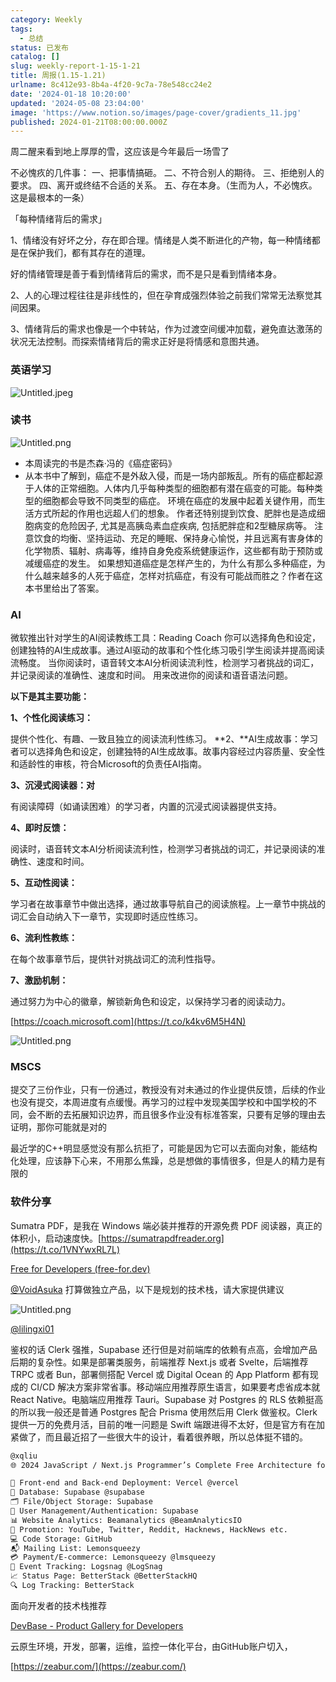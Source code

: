 ```yaml
---
category: Weekly
tags:
  - 总结
status: 已发布
catalog: []
slug: weekly-report-1-15-1-21
title: 周报(1.15-1.21)
urlname: 8c412e93-8b4a-4f20-9c7a-78e548cc24e2
date: '2024-01-18 10:20:00'
updated: '2024-05-08 23:04:00'
image: 'https://www.notion.so/images/page-cover/gradients_11.jpg'
published: 2024-01-21T08:00:00.000Z
---
```


周二醒来看到地上厚厚的雪，这应该是今年最后一场雪了


不必愧疚的几件事：
一、把事情搞砸。
二、不符合别人的期待。
三、拒绝别人的要求。
四、离开或终结不合适的关系。
五、存在本身。（生而为人，不必愧疚。这是最根本的一条）


「每种情绪背后的需求」


1、情绪没有好坏之分，存在即合理。情绪是人类不断进化的产物，每一种情绪都是在保护我们，都有其存在的道理。


好的情绪管理是善于看到情绪背后的需求，而不是只是看到情绪本身。


2、人的心理过程往往是非线性的，但在孕育成强烈体验之前我们常常无法察觉其间因果。


3、情绪背后的需求也像是一个中转站，作为过渡空间缓冲加载，避免直达激荡的状况无法控制。而探索情绪背后的需求正好是将情感和意图共通。


### 英语学习


![Untitled.jpeg](https://prod-files-secure.s3.us-west-2.amazonaws.com/5d24fe63-e567-4804-86f9-9fdc62e13082/faec46dc-9da5-4799-b905-c316418f1168/Untitled.jpeg?X-Amz-Algorithm=AWS4-HMAC-SHA256&X-Amz-Content-Sha256=UNSIGNED-PAYLOAD&X-Amz-Credential=ASIAZI2LB466RMWGCLIN%2F20250322%2Fus-west-2%2Fs3%2Faws4_request&X-Amz-Date=20250322T213212Z&X-Amz-Expires=3600&X-Amz-Security-Token=IQoJb3JpZ2luX2VjEGwaCXVzLXdlc3QtMiJHMEUCIQDCol2ZbDbcI1hKOgyzTPmb1PeHZM5R1xu0isV2UfRKbwIgWNDyDrDDXlODrpZPLIg%2FRylxnVHrOpMuHAg2TBN4CSsqiAQIxf%2F%2F%2F%2F%2F%2F%2F%2F%2F%2FARAAGgw2Mzc0MjMxODM4MDUiDKJAAD4pSoULpJ9EfSrcA0LXR5i4RP4GUFxMC1qJicN43wUftVjkIFoMnon1cmCdvCAMvrLYIbtctn6h%2BKun6B5Gm0Nqug1uMA%2FZL4sl%2FKgSknUmz5yJBXmv8p%2BkPEFUAqpy55UqoZuFr0%2F19V7qrWWMg45EZmsOcG6dmOHAon%2FmaLGGnwr1ogSSP%2BfMGeoRt0cQKPm5bBu6iMslQE3bEGpi0nR1yj8t1UaVYhcHBb2XXn1hBt5sIuNoweEEPooe1Vm3bIR%2BhiZc91X%2B6vHuzLENNFhK9QdVxFgc8SKg5dOIZCcG6gdc20PcD%2BQfyiOwVxuNF42fWqMRMhBIxmymxCAvZkW1yhZzf5Fq3dPwwvcyfQ8dACqt%2B8fT0HAi%2FmZdOvkdONtSweHupfHUHWmwDExzxd1fOBvUbY%2B4wlPRbiR%2FGYWP3b791UevbedBJ52QIcx0oT8eksBt7zH%2FRiE8qF4%2B3yTYeL0n7AiAZPE92nWBjSdtqnQnuMWsivj%2FEgC0FTLsJ9JG7%2Bw1iDg88YNZNrWEWzHi2vBaKiIwVmjSL7UB7xToio0hMYtp4RSUfGCHWWKjCPyY8DDS7QZ958hrOQtfadnk7UY4aq%2BfzwQ9M9R0FqKtSpvRDjBNy9T2I80PyXvUZIOcfSN%2FXDCjMI%2B1%2FL4GOqUBYFbxQYpR15CgxkhOo3EeniWVfq1teUpkMGwayHczIcaJdPkz2%2BxE2OIqQj98L1W5Lqnk0r3v21grDOi5WkRJjRxwV72IoUwv5SwxwEweJ2p339x1Mb5yq3oKSb9xv4A3Wfq971SCXG%2BGGTjYkkaXbR4rBqJIX4nlU99RSu%2F4Dxn%2B0%2B%2FhQ1sB5%2FW5HMeosJWzD5zYOnjW5QcoAdP%2FgXTK4U48rPKY&X-Amz-Signature=19f0699f429a5caa07f3a2e5c2db4ad80113e4eef61f58073bd6b7f40fa48623&X-Amz-SignedHeaders=host&x-id=GetObject)


### 读书


![Untitled.png](https://prod-files-secure.s3.us-west-2.amazonaws.com/5d24fe63-e567-4804-86f9-9fdc62e13082/08aff459-da99-4ed5-87c6-1f4c95b62ac3/Untitled.png?X-Amz-Algorithm=AWS4-HMAC-SHA256&X-Amz-Content-Sha256=UNSIGNED-PAYLOAD&X-Amz-Credential=ASIAZI2LB466RMWGCLIN%2F20250322%2Fus-west-2%2Fs3%2Faws4_request&X-Amz-Date=20250322T213212Z&X-Amz-Expires=3600&X-Amz-Security-Token=IQoJb3JpZ2luX2VjEGwaCXVzLXdlc3QtMiJHMEUCIQDCol2ZbDbcI1hKOgyzTPmb1PeHZM5R1xu0isV2UfRKbwIgWNDyDrDDXlODrpZPLIg%2FRylxnVHrOpMuHAg2TBN4CSsqiAQIxf%2F%2F%2F%2F%2F%2F%2F%2F%2F%2FARAAGgw2Mzc0MjMxODM4MDUiDKJAAD4pSoULpJ9EfSrcA0LXR5i4RP4GUFxMC1qJicN43wUftVjkIFoMnon1cmCdvCAMvrLYIbtctn6h%2BKun6B5Gm0Nqug1uMA%2FZL4sl%2FKgSknUmz5yJBXmv8p%2BkPEFUAqpy55UqoZuFr0%2F19V7qrWWMg45EZmsOcG6dmOHAon%2FmaLGGnwr1ogSSP%2BfMGeoRt0cQKPm5bBu6iMslQE3bEGpi0nR1yj8t1UaVYhcHBb2XXn1hBt5sIuNoweEEPooe1Vm3bIR%2BhiZc91X%2B6vHuzLENNFhK9QdVxFgc8SKg5dOIZCcG6gdc20PcD%2BQfyiOwVxuNF42fWqMRMhBIxmymxCAvZkW1yhZzf5Fq3dPwwvcyfQ8dACqt%2B8fT0HAi%2FmZdOvkdONtSweHupfHUHWmwDExzxd1fOBvUbY%2B4wlPRbiR%2FGYWP3b791UevbedBJ52QIcx0oT8eksBt7zH%2FRiE8qF4%2B3yTYeL0n7AiAZPE92nWBjSdtqnQnuMWsivj%2FEgC0FTLsJ9JG7%2Bw1iDg88YNZNrWEWzHi2vBaKiIwVmjSL7UB7xToio0hMYtp4RSUfGCHWWKjCPyY8DDS7QZ958hrOQtfadnk7UY4aq%2BfzwQ9M9R0FqKtSpvRDjBNy9T2I80PyXvUZIOcfSN%2FXDCjMI%2B1%2FL4GOqUBYFbxQYpR15CgxkhOo3EeniWVfq1teUpkMGwayHczIcaJdPkz2%2BxE2OIqQj98L1W5Lqnk0r3v21grDOi5WkRJjRxwV72IoUwv5SwxwEweJ2p339x1Mb5yq3oKSb9xv4A3Wfq971SCXG%2BGGTjYkkaXbR4rBqJIX4nlU99RSu%2F4Dxn%2B0%2B%2FhQ1sB5%2FW5HMeosJWzD5zYOnjW5QcoAdP%2FgXTK4U48rPKY&X-Amz-Signature=6a7b185d0f21cb5c733b9101a1bc8cd8149609211f585dcf31a0b7027c4001a7&X-Amz-SignedHeaders=host&x-id=GetObject)

- 本周读完的书是杰森·冯的《癌症密码》
- 从本书中了解到，癌症不是外敌入侵，而是一场内部叛乱。所有的癌症都起源于人体的正常细胞。人体内几乎每种类型的细胞都有潜在癌变的可能。每种类型的细胞都会导致不同类型的癌症。
环境在癌症的发展中起着关键作用，而生活方式所起的作用也远超人们的想象。
作者还特别提到饮食、肥胖也是造成细胞病变的危险因子, 尤其是高胰岛素血症疾病, 包括肥胖症和2型糖尿病等。
注意饮食的均衡、坚持运动、充足的睡眠、保持身心愉悦，并且远离有害身体的化学物质、辐射、病毒等，维持自身免疫系统健康运作，这些都有助于预防或减缓癌症的发生。
如果想知道癌症是怎样产生的，为什么有那么多种癌症，为什么越来越多的人死于癌症，怎样对抗癌症，有没有可能战而胜之？作者在这本书里给出了答案。

### AI


微软推出针对学生的AI阅读教练工具：Reading Coach
你可以选择角色和设定，创建独特的AI生成故事。通过AI驱动的故事和个性化练习吸引学生阅读并提高阅读流畅度。
当你阅读时，语音转文本AI分析阅读流利性，检测学习者挑战的词汇，并记录阅读的准确性、速度和时间。
用来改进你的阅读和语音语法问题。


**以下是其主要功能：**


**1、个性化阅读练习：**


提供个性化、有趣、一致且独立的阅读流利性练习。
**2、**AI生成故事：学习者可以选择角色和设定，创建独特的AI生成故事。故事内容经过内容质量、安全性和适龄性的审核，符合Microsoft的负责任AI指南。


**3、沉浸式阅读器：对**


有阅读障碍（如诵读困难）的学习者，内置的沉浸式阅读器提供支持。


**4、即时反馈：**


阅读时，语音转文本AI分析阅读流利性，检测学习者挑战的词汇，并记录阅读的准确性、速度和时间。


**5、互动性阅读：**


学习者在故事章节中做出选择，通过故事导航自己的阅读旅程。上一章节中挑战的词汇会自动纳入下一章节，实现即时适应性练习。


**6、流利性教练：**


在每个故事章节后，提供针对挑战词汇的流利性指导。


**7、激励机制：**


通过努力为中心的徽章，解锁新角色和设定，以保持学习者的阅读动力。


[https://coach.microsoft.com](https://t.co/k4kv6M5H4N)


![Untitled.png](https://prod-files-secure.s3.us-west-2.amazonaws.com/5d24fe63-e567-4804-86f9-9fdc62e13082/8f53d036-0cfc-469d-a837-f15107675ae4/Untitled.png?X-Amz-Algorithm=AWS4-HMAC-SHA256&X-Amz-Content-Sha256=UNSIGNED-PAYLOAD&X-Amz-Credential=ASIAZI2LB466RMWGCLIN%2F20250322%2Fus-west-2%2Fs3%2Faws4_request&X-Amz-Date=20250322T213212Z&X-Amz-Expires=3600&X-Amz-Security-Token=IQoJb3JpZ2luX2VjEGwaCXVzLXdlc3QtMiJHMEUCIQDCol2ZbDbcI1hKOgyzTPmb1PeHZM5R1xu0isV2UfRKbwIgWNDyDrDDXlODrpZPLIg%2FRylxnVHrOpMuHAg2TBN4CSsqiAQIxf%2F%2F%2F%2F%2F%2F%2F%2F%2F%2FARAAGgw2Mzc0MjMxODM4MDUiDKJAAD4pSoULpJ9EfSrcA0LXR5i4RP4GUFxMC1qJicN43wUftVjkIFoMnon1cmCdvCAMvrLYIbtctn6h%2BKun6B5Gm0Nqug1uMA%2FZL4sl%2FKgSknUmz5yJBXmv8p%2BkPEFUAqpy55UqoZuFr0%2F19V7qrWWMg45EZmsOcG6dmOHAon%2FmaLGGnwr1ogSSP%2BfMGeoRt0cQKPm5bBu6iMslQE3bEGpi0nR1yj8t1UaVYhcHBb2XXn1hBt5sIuNoweEEPooe1Vm3bIR%2BhiZc91X%2B6vHuzLENNFhK9QdVxFgc8SKg5dOIZCcG6gdc20PcD%2BQfyiOwVxuNF42fWqMRMhBIxmymxCAvZkW1yhZzf5Fq3dPwwvcyfQ8dACqt%2B8fT0HAi%2FmZdOvkdONtSweHupfHUHWmwDExzxd1fOBvUbY%2B4wlPRbiR%2FGYWP3b791UevbedBJ52QIcx0oT8eksBt7zH%2FRiE8qF4%2B3yTYeL0n7AiAZPE92nWBjSdtqnQnuMWsivj%2FEgC0FTLsJ9JG7%2Bw1iDg88YNZNrWEWzHi2vBaKiIwVmjSL7UB7xToio0hMYtp4RSUfGCHWWKjCPyY8DDS7QZ958hrOQtfadnk7UY4aq%2BfzwQ9M9R0FqKtSpvRDjBNy9T2I80PyXvUZIOcfSN%2FXDCjMI%2B1%2FL4GOqUBYFbxQYpR15CgxkhOo3EeniWVfq1teUpkMGwayHczIcaJdPkz2%2BxE2OIqQj98L1W5Lqnk0r3v21grDOi5WkRJjRxwV72IoUwv5SwxwEweJ2p339x1Mb5yq3oKSb9xv4A3Wfq971SCXG%2BGGTjYkkaXbR4rBqJIX4nlU99RSu%2F4Dxn%2B0%2B%2FhQ1sB5%2FW5HMeosJWzD5zYOnjW5QcoAdP%2FgXTK4U48rPKY&X-Amz-Signature=1b50219c7d6110c885522896f143f2f9088d8775094610ac088a3e48526bc4a6&X-Amz-SignedHeaders=host&x-id=GetObject)


### MSCS


提交了三份作业，只有一份通过，教授没有对未通过的作业提供反馈，后续的作业也没有提交，本周进度有点缓慢。再学习的过程中发现美国学校和中国学校的不同，会不断的去拓展知识边界，而且很多作业没有标准答案，只要有足够的理由去证明，那你可能就是对的


最近学的C++明显感觉没有那么抗拒了，可能是因为它可以去面向对象，能结构化处理，应该静下心来，不用那么焦躁，总是想做的事情很多，但是人的精力是有限的


### 软件分享


Sumatra PDF，是我在 Windows 端必装并推荐的开源免费 PDF 阅读器，真正的体积小，启动速度快。[https://sumatrapdfreader.org](https://t.co/1VNYwxRL7L)


[Free for Developers (free-for.dev)](https://free-for.dev/#/)


[@VoidAsuka](https://twitter.com/VoidAsuka) 打算做独立产品，以下是规划的技术栈，请大家提供建议


![Untitled.png](https://prod-files-secure.s3.us-west-2.amazonaws.com/5d24fe63-e567-4804-86f9-9fdc62e13082/93561a3c-b2bc-4a43-bbc5-67e3f740ed5e/Untitled.png?X-Amz-Algorithm=AWS4-HMAC-SHA256&X-Amz-Content-Sha256=UNSIGNED-PAYLOAD&X-Amz-Credential=ASIAZI2LB466RMWGCLIN%2F20250322%2Fus-west-2%2Fs3%2Faws4_request&X-Amz-Date=20250322T213212Z&X-Amz-Expires=3600&X-Amz-Security-Token=IQoJb3JpZ2luX2VjEGwaCXVzLXdlc3QtMiJHMEUCIQDCol2ZbDbcI1hKOgyzTPmb1PeHZM5R1xu0isV2UfRKbwIgWNDyDrDDXlODrpZPLIg%2FRylxnVHrOpMuHAg2TBN4CSsqiAQIxf%2F%2F%2F%2F%2F%2F%2F%2F%2F%2FARAAGgw2Mzc0MjMxODM4MDUiDKJAAD4pSoULpJ9EfSrcA0LXR5i4RP4GUFxMC1qJicN43wUftVjkIFoMnon1cmCdvCAMvrLYIbtctn6h%2BKun6B5Gm0Nqug1uMA%2FZL4sl%2FKgSknUmz5yJBXmv8p%2BkPEFUAqpy55UqoZuFr0%2F19V7qrWWMg45EZmsOcG6dmOHAon%2FmaLGGnwr1ogSSP%2BfMGeoRt0cQKPm5bBu6iMslQE3bEGpi0nR1yj8t1UaVYhcHBb2XXn1hBt5sIuNoweEEPooe1Vm3bIR%2BhiZc91X%2B6vHuzLENNFhK9QdVxFgc8SKg5dOIZCcG6gdc20PcD%2BQfyiOwVxuNF42fWqMRMhBIxmymxCAvZkW1yhZzf5Fq3dPwwvcyfQ8dACqt%2B8fT0HAi%2FmZdOvkdONtSweHupfHUHWmwDExzxd1fOBvUbY%2B4wlPRbiR%2FGYWP3b791UevbedBJ52QIcx0oT8eksBt7zH%2FRiE8qF4%2B3yTYeL0n7AiAZPE92nWBjSdtqnQnuMWsivj%2FEgC0FTLsJ9JG7%2Bw1iDg88YNZNrWEWzHi2vBaKiIwVmjSL7UB7xToio0hMYtp4RSUfGCHWWKjCPyY8DDS7QZ958hrOQtfadnk7UY4aq%2BfzwQ9M9R0FqKtSpvRDjBNy9T2I80PyXvUZIOcfSN%2FXDCjMI%2B1%2FL4GOqUBYFbxQYpR15CgxkhOo3EeniWVfq1teUpkMGwayHczIcaJdPkz2%2BxE2OIqQj98L1W5Lqnk0r3v21grDOi5WkRJjRxwV72IoUwv5SwxwEweJ2p339x1Mb5yq3oKSb9xv4A3Wfq971SCXG%2BGGTjYkkaXbR4rBqJIX4nlU99RSu%2F4Dxn%2B0%2B%2FhQ1sB5%2FW5HMeosJWzD5zYOnjW5QcoAdP%2FgXTK4U48rPKY&X-Amz-Signature=3d7f0858b8685629c1c04c763fde1fdb616459c86f15b15641c9eb7cbf307c3a&X-Amz-SignedHeaders=host&x-id=GetObject)


[@lilingxi01](https://twitter.com/lilingxi01)


鉴权的话 Clerk 强推，Supabase 还行但是对前端库的依赖有点高，会增加产品后期的复杂性。如果是部署类服务，前端推荐 Next.js 或者 Svelte，后端推荐 TRPC 或者 Bun，部署侧搭配 Vercel 或 Digital Ocean 的 App Platform 都有现成的 CI/CD 解决方案非常省事。移动端应用推荐原生语言，如果要考虑省成本就 React Native。电脑端应用推荐 Tauri。Supabase 对 Postgres 的 RLS 依赖挺高的所以我一般还是普通 Postgres 配合 Prisma 使用然后用 Clerk 做鉴权。Clerk 提供一万的免费月活，目前的唯一问题是 Swift 端跟进得不太好，但是官方有在加紧做了，而且最近招了一些很大牛的设计，看着很养眼，所以总体挺不错的。


```markdown
@xqliu
🌐 2024 JavaScript / Next.js Programmer’s Complete Free Architecture for solo entrepreneur:

🔧 Front-end and Back-end Deployment: Vercel @vercel
💾 Database: Supabase @supabase
🗂️ File/Object Storage: Supabase
👥 User Management/Authentication: Supabase
📊 Website Analytics: Beamanalytics @BeamAnalyticsIO
📣 Promotion: YouTube, Twitter, Reddit, Hacknews, HackNews etc. 
💻 Code Storage: GitHub
📬 Mailing List: Lemonsqueezy
💳 Payment/E-commerce: Lemonsqueezy @lmsqueezy
📌 Event Tracking: Logsnag @LogSnag
📈 Status Page: BetterStack @BetterStackHQ
🔍 Log Tracking: BetterStack
```


面向开发者的技术栈推荐


[DevBase - Product Gallery for Developers](https://devbase.fyi/)


云原生环境，开发，部署，运维，监控一体化平台，由GitHub账户切入，


[https://zeabur.com/](https://zeabur.com/)

